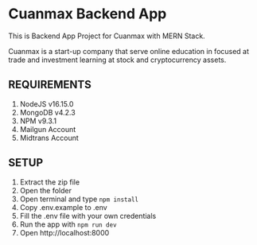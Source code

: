 # Cuanmax Backend App

This is Backend App Project for Cuanmax with MERN Stack.

Cuanmax is a start-up company that serve online education in focused at trade and investment learning at stock and cryptocurrency assets.

## REQUIREMENTS

1. NodeJS v16.15.0
2. MongoDB v4.2.3
3. NPM v9.3.1
4. Mailgun Account
5. Midtrans Account

## SETUP

1. Extract the zip file
2. Open the folder
3. Open terminal and type `npm install`
4. Copy .env.example to .env
5. Fill the .env file with your own credentials
6. Run the app with `npm run dev`
7. Open http://localhost:8000
